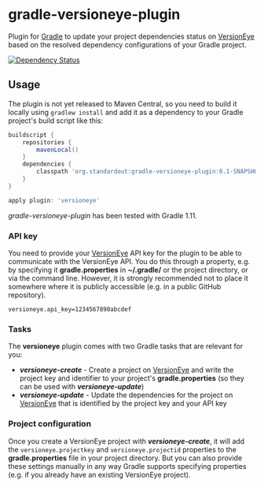 gradle-versioneye-plugin
========================

Plugin for [Gradle](http://www.gradle.org/) to update your project dependencies status on [VersionEye](https://www.versioneye.com) based on the resolved dependency configurations of your Gradle project.

[![Dependency Status](https://www.versioneye.com/user/projects/53511f70fe0d0774a8000b25/badge.png)](https://www.versioneye.com/user/projects/53511f70fe0d0774a8000b25)

Usage
-----

The plugin is not yet released to Maven Central, so you need to build it locally using `gradlew install` and add it as a dependency to your Gradle project's build script like this:

```groovy
buildscript {
	repositories {
		mavenLocal()
	}
	dependencies {
		classpath 'org.standardout:gradle-versioneye-plugin:0.1-SNAPSHOT'
	}
}

apply plugin: 'versioneye'
```

*gradle-versioneye-plugin* has been tested with Gradle 1.11.

### API key

You need to provide your [VersionEye](https://www.versioneye.com) API key for the plugin to be able to communicate with the VersionEye API. You do this through a property, e.g. by specifying it **gradle.properties** in **~/.gradle/** or the project directory, or via the command line. However, it is strongly recommended not to place it somewhere where it is publicly accessible (e.g. in a public GitHub repository).

```
versioneye.api_key=1234567890abcdef
```

### Tasks

The **versioneye** plugin comes with two Gradle tasks that are relevant for you:

* ***versioneye-create*** - Create a project on [VersionEye](https://www.versioneye.com) and write the project key and identifier to your project's **gradle.properties** (so they can be used with ***versioneye-update***)
* ***versioneye-update*** - Update the dependencies for the project on [VersionEye](https://www.versioneye.com) that is identified by the project key and your API key
 
### Project configuration

Once you create a VersionEye project with ***versioneye-create***, it will add the `versioneye.projectkey` and `versioneye.projectid` properties to the **gradle.properties** file in your project directory. But you can also provide these settings manually in any way Gradle supports specifying properties (e.g. if you already have an existing VersionEye project).
